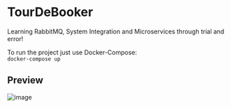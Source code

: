 # TourDeBooker
Learning RabbitMQ, System Integration and Microservices through trial and error!

To run the project just use Docker-Compose:  
`docker-compose up`

## Preview
![image](https://user-images.githubusercontent.com/8335996/110252470-dc664580-7f85-11eb-820a-8706de4517ff.png)
